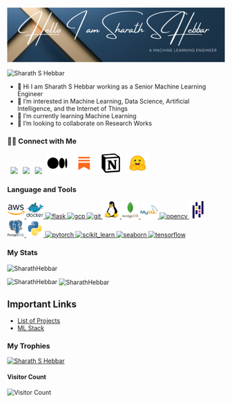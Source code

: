 ![MLE](https://github.com/SharathHebbar/SharathHebbar/blob/master/assets/ssh.png)

<p align="left"> <img src="https://komarev.com/ghpvc/?username=SharathHebbar&label=Profile%20views&color=0e75b6&style=flat" alt="Sharath S Hebbar" /> </p>

- 🎉 Hi I am Sharath S Hebbar working as a Senior Machine Learning Engineer
- 👀 I’m interested in Machine Learning, Data Science, Artificial Intelligence, and the Internet of Things
- 🌱 I’m currently learning Machine Learning
- 💞️ I’m looking to collaborate on Research Works

### 🤝🏻 Connect with Me

<p>
&nbsp; <a href="https://github.com/SharathHebbar" target="_blank" rel="noopener noreferrer"><img src="https://img.icons8.com/plasticine/100/000000/linkedin.png" width="50" /></a>
&nbsp; <a href="https://www.linkedin.com/in/sharath-s-hebbar-14b541172/" target="_blank" rel="noopener noreferrer"><img src="https://img.icons8.com/plasticine/100/000000/linkedin.png" width="50" /></a>
&nbsp; <a href="mailto:sharathshebbar@gmail.com" target="_blank" rel="noopener noreferrer"><img src="https://img.icons8.com/plasticine/100/000000/gmail.png"  width="50" /></a>
&nbsp; <a href="https://medium.com/@sharathhebbar24" target="_blank" rel="noopener noreferrer"><img src="https://github.com/SharathHebbar/SharathHebbar/blob/master/assets/medium.png"  width="50" /></a>
&nbsp; <a href="https://sharathshebbar.substack.com/" target="_blank" rel="noopener noreferrer"><img src="https://github.com/SharathHebbar/SharathHebbar/blob/master/assets/substack.png"  width="50" /></a>
&nbsp; <a href="https://ssh-blogs.notion.site/Sharath-S-Hebbar-e7a58e16a1154467a74c1f1db1db0569?pvs=4" target="_blank" rel="noopener noreferrer"><img src="https://github.com/SharathHebbar/SharathHebbar/blob/master/assets/notion.png"  width="50" /></a>
&nbsp; <a href="https://huggingface.co/Sharathhebbar24" target="_blank" rel="noopener noreferrer"><img src="https://github.com/SharathHebbar/SharathHebbar/blob/master/assets/huggingface.png"  width="50" /></a>
</p>

<!-- 
| Links  | Social Media  |
| ------------- | ------------- |
| [Medium](https://medium.com/@sharathhebbar24)    | Medium   |
| [Portfolio](https://www.notion.so/ssh-blogs/Sharath-S-Hebbar-e7a58e16a1154467a74c1f1db1db0569)    | Portfolio |
| [Substack](https://sharathshebbar.substack.com/) | Substack  |
| [LinkedIn](https://www.linkedin.com/in/sharath-s-hebbar-14b541172/) | LinkedIn  |
| [HuggingFace](https://huggingface.co/Sharathhebbar24) | HuggingFace  |
| [OSFOSM](https://huggingface.co/spaces/Sharathhebbar24/One-stop-for-Open-source-models) | One stop for open source models  | -->

### Language and Tools

<p align="left"> 
    <a href="https://aws.amazon.com" target="_blank" rel="noreferrer">
        <img src="https://raw.githubusercontent.com/devicons/devicon/master/icons/amazonwebservices/amazonwebservices-original-wordmark.svg"
            alt="aws" width="40" height="40" /> </a> 
    <a href="https://www.docker.com/" target="_blank" rel="noreferrer">
        <img src="https://raw.githubusercontent.com/devicons/devicon/master/icons/docker/docker-original-wordmark.svg"
            alt="docker" width="40" height="40" /> </a> 
    <a href="https://flask.palletsprojects.com/" target="_blank" rel="noreferrer">
        <img src="https://www.vectorlogo.zone/logos/pocoo_flask/pocoo_flask-icon.svg" alt="flask"
            width="40" height="40" /> </a> 
    <a href="https://cloud.google.com" target="_blank" rel="noreferrer"> 
        <img src="https://www.vectorlogo.zone/logos/google_cloud/google_cloud-icon.svg" alt="gcp" width="40"
            height="40" /> </a> 
    <a href="https://git-scm.com/" target="_blank" rel="noreferrer">
        <img src="https://www.vectorlogo.zone/logos/git-scm/git-scm-icon.svg" alt="git" width="40" height="40" /> </a> 
    <a href="https://www.linux.org/" target="_blank" rel="noreferrer"> <img
            src="https://raw.githubusercontent.com/devicons/devicon/master/icons/linux/linux-original.svg" alt="linux"
            width="40" height="40" /> </a>
    <a href="https://www.mongodb.com/" target="_blank" rel="noreferrer">
        <img src="https://raw.githubusercontent.com/devicons/devicon/master/icons/mongodb/mongodb-original-wordmark.svg"
            alt="mongodb" width="40" height="40" /> </a> 
    <a href="https://www.mysql.com/" target="_blank" rel="noreferrer">
        <img src="https://raw.githubusercontent.com/devicons/devicon/master/icons/mysql/mysql-original-wordmark.svg"
            alt="mysql" width="40" height="40" /> </a> 
    <a href="https://opencv.org/" target="_blank" rel="noreferrer">
        <img src="https://www.vectorlogo.zone/logos/opencv/opencv-icon.svg" alt="opencv" width="40" height="40" /> </a>
    <a href="https://pandas.pydata.org/" target="_blank" rel="noreferrer"> 
        <img src="https://raw.githubusercontent.com/devicons/devicon/2ae2a900d2f041da66e950e4d48052658d850630/icons/pandas/pandas-original.svg"
            alt="pandas" width="40" height="40" /> </a> 
    <a href="https://www.postgresql.org" target="_blank" rel="noreferrer"> 
        <img src="https://raw.githubusercontent.com/devicons/devicon/master/icons/postgresql/postgresql-original-wordmark.svg"
            alt="postgresql" width="40" height="40" /> </a> 
    <a href="https://www.python.org" target="_blank" rel="noreferrer">
        <img src="https://raw.githubusercontent.com/devicons/devicon/master/icons/python/python-original.svg"
            alt="python" width="40" height="40" /> </a> 
    <a href="https://pytorch.org/" target="_blank" rel="noreferrer">
        <img src="https://www.vectorlogo.zone/logos/pytorch/pytorch-icon.svg" alt="pytorch" width="40" height="40" /> </a>
    <a href="https://scikit-learn.org/" target="_blank" rel="noreferrer">
        <img src="https://upload.wikimedia.org/wikipedia/commons/0/05/Scikit_learn_logo_small.svg" alt="scikit_learn"
            width="40" height="40" /> </a> 
    <a href="https://seaborn.pydata.org/" target="_blank" rel="noreferrer">
        <img src="https://seaborn.pydata.org/_images/logo-mark-lightbg.svg" alt="seaborn" width="40" height="40" /> </a>
    <a href="https://www.tensorflow.org" target="_blank" rel="noreferrer">
        <img src="https://www.vectorlogo.zone/logos/tensorflow/tensorflow-icon.svg" alt="tensorflow" width="40"
            height="40" /> </a> </p>

### My Stats
<p><img align="center" src="https://github-readme-streak-stats.herokuapp.com/?user=SharathHebbar&" alt="SharathHebbar" /></p>

<p><img align="left" src="https://github-readme-stats.vercel.app/api/top-langs?username=SharathHebbar&show_icons=true&locale=en&layout=compact" alt="SharathHebbar" /></p>

<p>&nbsp;<img align="center" src="https://github-readme-stats.vercel.app/api?username=SharathHebbar&show_icons=true&locale=en" alt="SharathHebbar" /></p>


## Important Links
- [List of Projects](https://github.com/SharathHebbar/ML-Project-list)
- [ML Stack](https://github.com/SharathHebbar/ML-stack)

### My Trophies
<p align="left"> <a href="https://github.com/ryo-ma/github-profile-trophy"><img src="https://github-profile-trophy.vercel.app/?username=SharathHebbar" alt="Sharath S Hebbar" /></a> </p>

#### **Visitor Count**
![Visitor Count](https://profile-counter.glitch.me/{SharathHebbar}/count.svg)

<!---
SharathHebbar/SharathHebbar is a ✨ special ✨ repository because its `README.md` (this file) appears on your GitHub profile.
You can click the Preview link to take a look at your changes.
--->

